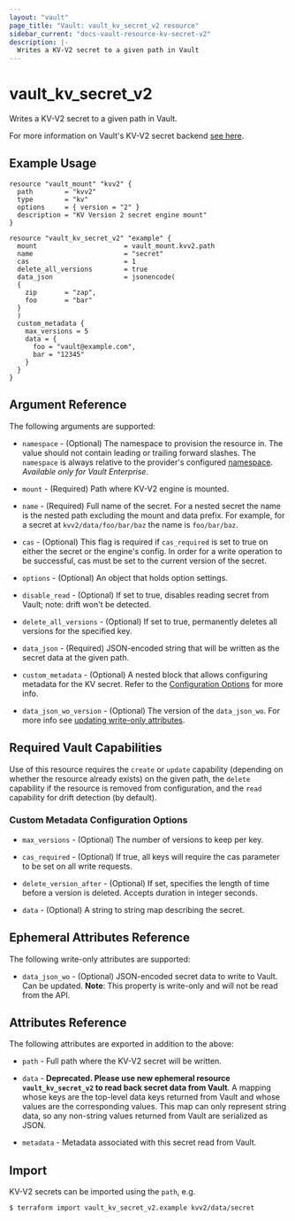 ```yaml
---
layout: "vault"
page_title: "Vault: vault_kv_secret_v2 resource"
sidebar_current: "docs-vault-resource-kv-secret-v2"
description: |-
  Writes a KV-V2 secret to a given path in Vault
---
```


# vault\_kv\_secret\_v2

Writes a KV-V2 secret to a given path in Vault.

For more information on Vault's KV-V2 secret backend
[see here](https://www.vaultproject.io/docs/secrets/kv/kv-v2).

## Example Usage

```hcl
resource "vault_mount" "kvv2" {
  path        = "kvv2"
  type        = "kv"
  options     = { version = "2" }
  description = "KV Version 2 secret engine mount"
}

resource "vault_kv_secret_v2" "example" {
  mount                      = vault_mount.kvv2.path
  name                       = "secret"
  cas                        = 1
  delete_all_versions        = true
  data_json                  = jsonencode(
  {
    zip       = "zap",
    foo       = "bar"
  }
  )
  custom_metadata {
    max_versions = 5
    data = {
      foo = "vault@example.com",
      bar = "12345"
    }
  }
}
```

## Argument Reference

The following arguments are supported:

* `namespace` - (Optional) The namespace to provision the resource in.
  The value should not contain leading or trailing forward slashes.
  The `namespace` is always relative to the provider's configured [namespace](/docs/providers/vault/index.html#namespace).
  *Available only for Vault Enterprise*.

* `mount` - (Required) Path where KV-V2 engine is mounted.

* `name` - (Required) Full name of the secret. For a nested secret
  the name is the nested path excluding the mount and data
  prefix. For example, for a secret at `kvv2/data/foo/bar/baz`
  the name is `foo/bar/baz`.

* `cas` - (Optional) This flag is required if `cas_required` is set to true
  on either the secret or the engine's config. In order for a
  write operation to be successful, cas must be set to the current version
  of the secret.

* `options` - (Optional) An object that holds option settings.

* `disable_read` - (Optional) If set to true, disables reading secret from Vault;
  note: drift won't be detected.

* `delete_all_versions` - (Optional) If set to true, permanently deletes all
  versions for the specified key.

* `data_json` - (Required) JSON-encoded string that will be
  written as the secret data at the given path.

* `custom_metadata` - (Optional) A nested block that allows configuring metadata for the
  KV secret. Refer to the
  [Configuration Options](#custom-metadata-configuration-options) for more info.

* `data_json_wo_version` - (Optional) The version of the `data_json_wo`. For more info see [updating write-only attributes](https://registry.terraform.io/providers/hashicorp/vault/latest/docs/guides/using_write_only_attributes.html#updating-write-only-attributes).

## Required Vault Capabilities

Use of this resource requires the `create` or `update` capability
(depending on whether the resource already exists) on the given path,
the `delete` capability if the resource is removed from configuration,
and the `read` capability for drift detection (by default).

### Custom Metadata Configuration Options

* `max_versions` - (Optional) The number of versions to keep per key.

* `cas_required` - (Optional) If true, all keys will require the cas
  parameter to be set on all write requests.

* `delete_version_after` - (Optional) If set, specifies the length of time before
  a version is deleted. Accepts duration in integer seconds.

* `data` - (Optional) A string to string map describing the secret.

## Ephemeral Attributes Reference

The following write-only attributes are supported:

* `data_json_wo` - (Optional) JSON-encoded secret data to write to Vault. Can be updated.
  **Note**: This property is write-only and will not be read from the API.

## Attributes Reference

The following attributes are exported in addition to the above:

* `path` - Full path where the KV-V2 secret will be written.

* `data` - **Deprecated. Please use new ephemeral resource `vault_kv_secret_v2` to read back
  secret data from Vault**. A mapping whose keys are the top-level data keys returned from
  Vault and whose values are the corresponding values. This map can only represent string data,
  so any non-string values returned from Vault are serialized as JSON.

* `metadata` - Metadata associated with this secret read from Vault.

## Import

KV-V2 secrets can be imported using the `path`, e.g.

```
$ terraform import vault_kv_secret_v2.example kvv2/data/secret
```
